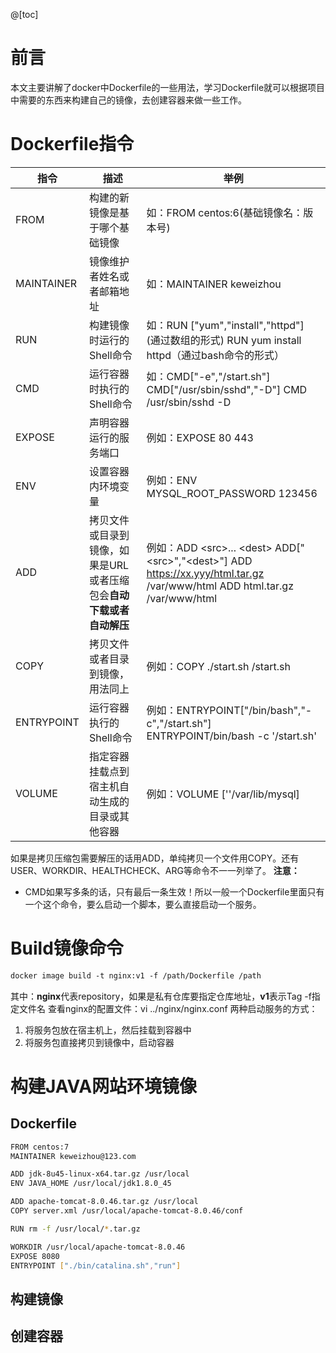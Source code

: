 @[toc]
# 前言
本文主要讲解了docker中Dockerfile的一些用法，学习Dockerfile就可以根据项目中需要的东西来构建自己的镜像，去创建容器来做一些工作。
# Dockerfile指令
指令|描述|举例
-|-|-|
FROM|构建的新镜像是基于哪个基础镜像|如：FROM centos:6(基础镜像名：版本号)|
MAINTAINER|镜像维护者姓名或者邮箱地址|如：MAINTAINER keweizhou
RUN|构建镜像时运行的Shell命令|如：RUN ["yum","install","httpd"] (通过数组的形式) RUN yum install httpd（通过bash命令的形式）
CMD|运行容器时执行的Shell命令|如：CMD["-e","/start.sh"]  CMD["/usr/sbin/sshd","-D"]  CMD /usr/sbin/sshd -D
EXPOSE|声明容器运行的服务端口|例如：EXPOSE 80 443
ENV|设置容器内环境变量|例如：ENV MYSQL_ROOT_PASSWORD 123456
ADD|拷贝文件或目录到镜像，如果是URL或者压缩包会**自动下载或者自动解压**|例如：ADD \<src>... \<dest> ADD["\<src>","\<dest>"]  ADD https://xx.yyy/html.tar.gz   /var/www/html  ADD html.tar.gz  /var/www/html 
COPY|拷贝文件或者目录到镜像，用法同上| 例如：COPY ./start.sh   /start.sh
ENTRYPOINT|运行容器执行的Shell命令|例如：ENTRYPOINT["/bin/bash","-c","/start.sh"]  ENTRYPOINT/bin/bash -c '/start.sh'
VOLUME|指定容器挂载点到宿主机自动生成的目录或其他容器| 例如：VOLUME [''/var/lib/mysql]
如果是拷贝压缩包需要解压的话用ADD，单纯拷贝一个文件用COPY。还有USER、WORKDIR、HEALTHCHECK、ARG等命令不一一列举了。
**注意：**

 - CMD如果写多条的话，只有最后一条生效！所以一般一个Dockerfile里面只有一个这个命令，要么启动一个脚本，要么直接启动一个服务。
# Build镜像命令
```xml
docker image build -t nginx:v1 -f /path/Dockerfile /path
```
其中：**nginx**代表repository，如果是私有仓库要指定仓库地址，**v1**表示Tag
-f指定文件名
查看nginx的配置文件：vi ../nginx/nginx.conf
两种启动服务的方式：
1. 将服务包放在宿主机上，然后挂载到容器中
2. 将服务包直接拷贝到镜像中，启动容器
# 构建JAVA网站环境镜像
## Dockerfile
```sh
FROM centos:7
MAINTAINER keweizhou@123.com

ADD jdk-8u45-linux-x64.tar.gz /usr/local
ENV JAVA_HOME /usr/local/jdk1.8.0_45

ADD apache-tomcat-8.0.46.tar.gz /usr/local
COPY server.xml /usr/local/apache-tomcat-8.0.46/conf

RUN rm -f /usr/local/*.tar.gz

WORKDIR /usr/local/apache-tomcat-8.0.46
EXPOSE 8080
ENTRYPOINT ["./bin/catalina.sh","run"]
```
## 构建镜像
## 创建容器